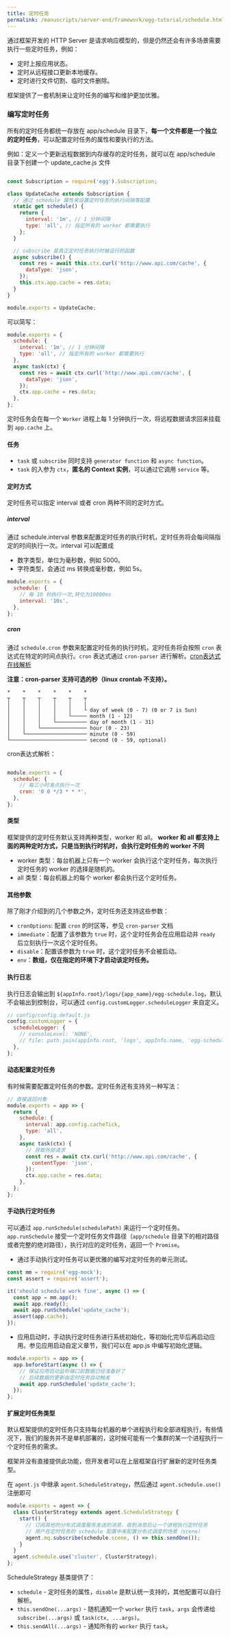 ```yaml
---
title: 定时任务
permalink: /manuscripts/server-end/framework/egg-tutorial/schedule.html
---
```



通过框架开发的 HTTP Server 是请求响应模型的，但是仍然还会有许多场景需要执行一些定时任务，例如：

- 定时上报应用状态。
- 定时从远程接口更新本地缓存。
- 定时进行文件切割、临时文件删除。

框架提供了一套机制来让定时任务的编写和维护更加优雅。

### 编写定时任务

所有的定时任务都统一存放在 app/schedule 目录下，**每一个文件都是一个独立的定时任务**，可以配置定时任务的属性和要执行的方法。

例如：定义一个更新远程数据到内存缓存的定时任务，就可以在 app/schedule 目录下创建一个 update_cache.js 文件

```js

const Subscription = require('egg').Subscription;

class UpdateCache extends Subscription {
  // 通过 schedule 属性来设置定时任务的执行间隔等配置
  static get schedule() {
    return {
      interval: '1m', // 1 分钟间隔
      type: 'all', // 指定所有的 worker 都需要执行
    };
  }

  // subscribe 是真正定时任务执行时被运行的函数
  async subscribe() {
    const res = await this.ctx.curl('http://www.api.com/cache', {
      dataType: 'json',
    });
    this.ctx.app.cache = res.data;
  }
}

module.exports = UpdateCache;
```

可以简写：

```js
module.exports = {
  schedule: {
    interval: '1m', // 1 分钟间隔
    type: 'all', // 指定所有的 worker 都需要执行
  },
  async task(ctx) {
    const res = await ctx.curl('http://www.api.com/cache', {
      dataType: 'json',
    });
    ctx.app.cache = res.data;
  },
};
```

定时任务会在每一个 `Worker` 进程上每 1 分钟执行一次，将远程数据请求回来挂载到 `app.cache` 上。

#### 任务

- `task` 或 `subscribe` 同时支持 `generator function` 和 `async function`。
- `task` 的入参为 `ctx`，**匿名的 Context 实例**，可以通过它调用 `service` 等。

#### 定时方式

定时任务可以指定 interval 或者 cron 两种不同的定时方式。

##### interval

通过 schedule.interval 参数来配置定时任务的执行时机，定时任务将会每间隔指定的时间执行一次。interval 可以配置成

- 数字类型，单位为毫秒数，例如 5000。
- 字符类型，会通过 ms 转换成毫秒数，例如 5s。

```js
module.exports = {
  schedule: {
    // 每 10 秒执行一次,转化为10000ms
    interval: '10s',
  },
};

```

##### cron

通过 `schedule.cron` 参数来配置定时任务的执行时机，定时任务将会按照 `cron` 表达式在特定的时间点执行。`cron` 表达式通过 `cron-parser` 进行解析。[cron表达式在线解析](https://qqe2.com/cron)

**注意：cron-parser 支持可选的秒（linux crontab 不支持）。**

```text
*    *    *    *    *    *
┬    ┬    ┬    ┬    ┬    ┬
│    │    │    │    │    |
│    │    │    │    │    └ day of week (0 - 7) (0 or 7 is Sun)
│    │    │    │    └───── month (1 - 12)
│    │    │    └────────── day of month (1 - 31)
│    │    └─────────────── hour (0 - 23)
│    └──────────────────── minute (0 - 59)
└───────────────────────── second (0 - 59, optional)

```

cron表达式解析：

```js

module.exports = {
  schedule: {
    // 每三小时准点执行一次
    cron: '0 0 */3 * * *',
  },
};

```

#### 类型

框架提供的定时任务默认支持两种类型，worker 和 all。
**worker 和 all 都支持上面的两种定时方式，只是当到执行时机时，会执行定时任务的 worker 不同**

- worker 类型：每台机器上只有一个 worker 会执行这个定时任务，每次执行定时任务的 worker 的选择是随机的。
- all 类型：每台机器上的每个 worker 都会执行这个定时任务。

#### 其他参数

除了刚才介绍到的几个参数之外，定时任务还支持这些参数：

- `cronOptions`: 配置 `cron` 的时区等，参见 `cron-parser` 文档
- `immediate`：配置了该参数为 `true` 时，这个定时任务会在应用启动并 `ready` 后立刻执行一次这个定时任务。
- `disable`：配置该参数为 `true` 时，这个定时任务不会被启动。
- `env`：**数组，仅在指定的环境下才启动该定时任务。**

#### 执行日志

执行日志会输出到 `${appInfo.root}/logs/{app_name}/egg-schedule.log`，默认不会输出到控制台，可以通过 `config.customLogger.scheduleLogger` 来自定义。

```js
// config/config.default.js
config.customLogger = {
  scheduleLogger: {
    // consoleLevel: 'NONE',
    // file: path.join(appInfo.root, 'logs', appInfo.name, 'egg-schedule.log'),
  },
};

```

#### 动态配置定时任务

有时候需要配置定时任务的参数。定时任务还有支持另一种写法：

```js
// 直接返回对象
module.exports = app => {
  return {
    schedule: {
      interval: app.config.cacheTick,
      type: 'all',
    },
    async task(ctx) {
      // 获取外部请求
      const res = await ctx.curl('http://www.api.com/cache', {
        contentType: 'json',
      });
      ctx.app.cache = res.data;
    },
  };
};

```

#### 手动执行定时任务

可以通过 `app.runSchedule(schedulePath)` 来运行一个定时任务。`app.runSchedule` 接受一个定时任务文件路径（`app/schedule` 目录下的相对路径或者完整的绝对路径），执行对应的定时任务，返回一个 `Promise`。

- 通过手动执行定时任务可以更优雅的编写对定时任务的单元测试。

```js
const mm = require('egg-mock');
const assert = require('assert');

it('should schedule work fine', async () => {
  const app = mm.app();
  await app.ready();
  await app.runSchedule('update_cache');
  assert(app.cache);
});
```

- 应用启动时，手动执行定时任务进行系统初始化，等初始化完毕后再启动应用。参见应用启动自定义章节，我们可以在 app.js 中编写初始化逻辑。

```js
module.exports = app => {
  app.beforeStart(async () => {
    // 保证应用启动监听端口前数据已经准备好了
    // 后续数据的更新由定时任务自动触发
    await app.runSchedule('update_cache');
  });
};
```

#### 扩展定时任务类型

默认框架提供的定时任务只支持每台机器的单个进程执行和全部进程执行，有些情况下，我们的服务并不是单机部署的，这时候可能有一个集群的某一个进程执行一个定时任务的需求。

框架并没有直接提供此功能，但开发者可以在上层框架自行扩展新的定时任务类型。

在 `agent.js` 中继承 `agent.ScheduleStrategy`，然后通过 `agent.schedule.use()` 注册即可

```js
module.exports = agent => {
  class ClusterStrategy extends agent.ScheduleStrategy {
    start() {
      // 订阅其他的分布式调度服务发送的消息，收到消息后让一个进程执行定时任务
      // 用户在定时任务的 schedule 配置中来配置分布式调度的场景（scene）
      agent.mq.subscribe(schedule.scene, () => this.sendOne());
    }
  }
  agent.schedule.use('cluster', ClusterStrategy);
};
```

ScheduleStrategy 基类提供了：

- `schedule` - 定时任务的属性，`disable` 是默认统一支持的，其他配置可以自行解析。
- `this.sendOne(...args)` - 随机通知一个 `worker` 执行 `task`，`args` 会传递给 `subscribe(...args)` 或 `task(ctx, ...args)`。
- `this.sendAll(...args)` - 通知所有的 `worker` 执行 `task`。
